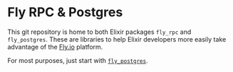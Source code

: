 # Fly RPC & Postgres

This git repository is home to both Elixir packages `fly_rpc` and `fly_postgres`. These are
libraries to help Elixir developers more easily take advantage of the [Fly.io](https://fly.io)
platform.

For most purposes, just start with [`fly_postgres`](./fly_postgres).
